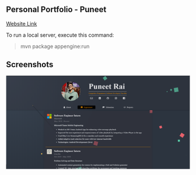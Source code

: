 ## Personal Portfolio - Puneet

[Website Link](https://prai-sps-summer20.el.r.appspot.com/)

To run a local server, execute this command:
>mvn package appengine:run

## Screenshots

![](./screenshots/screenshot_1.png)